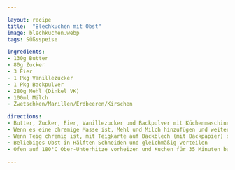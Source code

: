 ```yaml
---

layout: recipe
title:  "Blechkuchen mit Obst"
image: blechkuchen.webp
tags: Süßsspeise

ingredients:
- 130g Butter
- 80g Zucker
- 3 Eier
- 1 Pkg Vanillezucker
- 1 Pkg Backpulver
- 280g Mehl (Dinkel VK)
- 100ml Milch
- Zwetschken/Marillen/Erdbeeren/Kirschen

directions:
- Butter, Zucker, Eier, Vanillezucker und Backpulver mit Küchenmaschine mixen
- Wenn es eine chremige Masse ist, Mehl und Milch hinzufügen und weiter mixen
- Wenn Teig chremig ist, mit Teigkarte auf Backblech (mit Backpapier) dünn aufstreichen (ca 0,5-1cm hoch)
- Beliebiges Obst in Hälften Schneiden und gleichmäßig verteilen
- Ofen auf 180°C Ober-Unterhitze vorheizen und Kuchen für 35 Minuten backen

---
```

